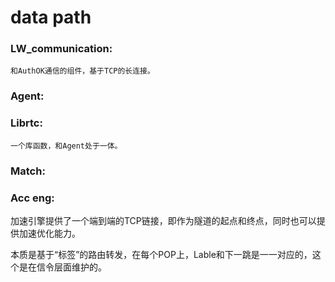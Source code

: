 # data path


### LW_communication: 

    和AuthOK通信的组件，基于TCP的长连接。

### Agent:

### Librtc:
    一个库函数，和Agent处于一体。

### Match:

### Acc eng: 

加速引擎提供了一个端到端的TCP链接，即作为隧道的起点和终点，同时也可以提供加速优化能力。


本质是基于“标签”的路由转发，在每个POP上，Lable和下一跳是一一对应的，这个是在信令层面维护的。